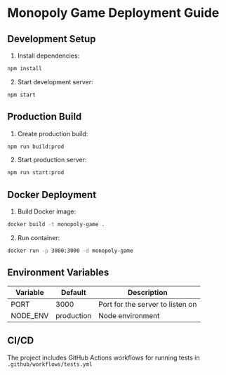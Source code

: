 # Monopoly Game Deployment Guide

## Development Setup

1. Install dependencies:
```bash
npm install
```

2. Start development server:
```bash
npm start
```

## Production Build

1. Create production build:
```bash
npm run build:prod
```

2. Start production server:
```bash
npm run start:prod
```

## Docker Deployment

1. Build Docker image:
```bash
docker build -t monopoly-game .
```

2. Run container:
```bash
docker run -p 3000:3000 -d monopoly-game
```

## Environment Variables

| Variable | Default | Description |
|----------|---------|-------------|
| PORT | 3000 | Port for the server to listen on |
| NODE_ENV | production | Node environment |

## CI/CD

The project includes GitHub Actions workflows for running tests in `.github/workflows/tests.yml`